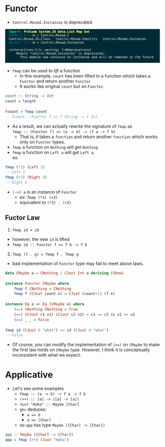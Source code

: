# Functor

- `Control.Monad.Instances` is deprecated

![deprecated](img/deprecated.png)
- `fmap` can be used to *lift* a function </br>
  - In this example, `count` has been lifted to a function which takes a `Functor` and return another `Functor`
  - It works like original `count` but on `Functor`.
```haskell
count :: String -> Int
count = length

fcount = fmap count
-- fcount ::Functor f => f String -> f Int
```
- As a result, we can actually rewrite the signature of `fmap` as </br>
`fmap :: (Functor f) => (a -> b) -> (f a -> f b)`
  - That is, it takes a `function` and return another `function` which works only on `Functor` types.
- `fmap` a function on `Nothing` will get `Nothing`
- `fmap` a function on `Left a` will get `Left a`. </br>ex:
```haskell
fmap (*2) (Left 3)
-- Left 3
fmap (*2) (Right 3)
-- Right 6
```
- `(->) a` is an instance of `Functor`
  - ex: `fmap (*3) (+3)`
  - equivalent to `(*3) . (+3)`

## Fuctor Law
1. `fmap id = id`
  - however, the new `id` is lifted
  - `fmap id :: Functor f => f b -> f b`
2. `fmap (f . g) = fmap f . fmap g`

- bad implementation of `Functor` type may fail to meet above laws.
```haskell
data CMaybe a = CNothing | CJust Int a deriving (Show)

instance Functor CMaybe where
    fmap f CNothing = CNothing
    fmap f (CJust count x) = CJust (count+1) (f x)

instance Eq a => Eq (CMaybe a) where
    (==) CNothing CNothing = True
    (==) (CJust c1 v1) (CJust c2 v2) = c1 == c2 && v1 == v2
    (==) _ _ = False

fmap id (CJust 0 "what") == id (CJust 0 "what")
-- False
``` 
- Of course, you can modify the implementation of `(==)` on `CMaybe` 
  to make the first law holds on `CMaybe` type. However, I think 
  it is conceptually inconsistent with what we expect.

# Applicative
- Let's see some examples
  - `fmap :: (a -> b) -> f a -> f b`
  - `(++) :: [a] -> ([a] -> [a])`
  - `Just "Haha" :: Maybe [Char]`
  - `ghc` deduces:
    - `a == b`
    - `a == [Char]`
  - so `app` has type `Maybe ([Char] -> [Char])`
```haskell
app :: Maybe ([Char] -> [Char])
app = fmap (++) (Just "Haha")
```